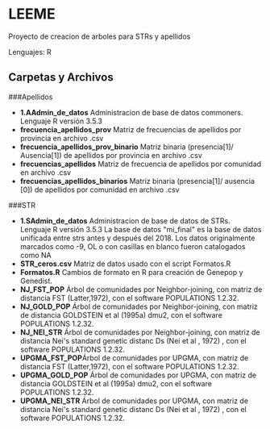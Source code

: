 # LEEME

Proyecto de creacion de arboles para STRs y apellidos

Lenguajes: R

## Carpetas y Archivos 

###Apellidos
- **1.AAdmin_de_datos** Administracion de base de datos commoners. Lenguaje R versión 3.5.3
- **frecuencia_apellidos_prov** Matriz de frecuencias de apellidos por provincia en archivo .csv
- **frecuencia_apellidos_prov_binario** Matriz binaria (presencia[1]/ Ausencia[1]) de apellidos por provincia en archivo .csv
- **frecuencias_apellidos** Matriz de frecuencia de apellidos por comunidad en archivo .csv
- **frecuencias_apellidos_binarios** Matriz binaria (presencia[1]/ ausencia [0]) de apellidos por comunidad en archivo .csv

###STR
- **1.SAdmin_de_datos** Administracion de base de datos de STRs. Lenguaje R versión 3.5.3
La base de datos "mi_final" es la base de datos unificada entre strs antes y después del 2018.
Los datos originalmente marcados como -9, OL o con casillas en blanco fueron catalogados como NA
- **STR_ceros.csv** Matriz de datos usado con el script Formatos.R 
- **Formatos.R** Cambios de formato en R para creación de Genepop y Genedist.
- **NJ_FST_POP** Árbol de comunidades por Neighbor-joining, con matriz de distancia FST (Latter,1972), con el software POPULATIONS 1.2.32.
- **NJ_GOLD_POP** Árbol de comunidades por Neighbor-joining, con matriz de distancia GOLDSTEIN et al (1995a) dmu2, con el software POPULATIONS 1.2.32.
- **NJ_NEI_STR** Árbol de comunidades por Neighbor-joining, con matriz de distancia Nei's standard genetic distanc Ds (Nei et al , 1972) , con el software POPULATIONS 1.2.32.
- **UPGMA_FST_POP**Árbol de comunidades por UPGMA, con matriz de distancia FST (Latter,1972), con el software POPULATIONS 1.2.32.
- **UPGMA_GOLD_POP** Árbol de comunidades por UPGMA, con matriz de distancia GOLDSTEIN et al (1995a) dmu2, con el software POPULATIONS 1.2.32.
- **UPGMA_NEI_STR** Árbol de comunidades por UPGMA, con matriz de distancia Nei's standard genetic distanc Ds (Nei et al , 1972) , con el software POPULATIONS 1.2.32.





